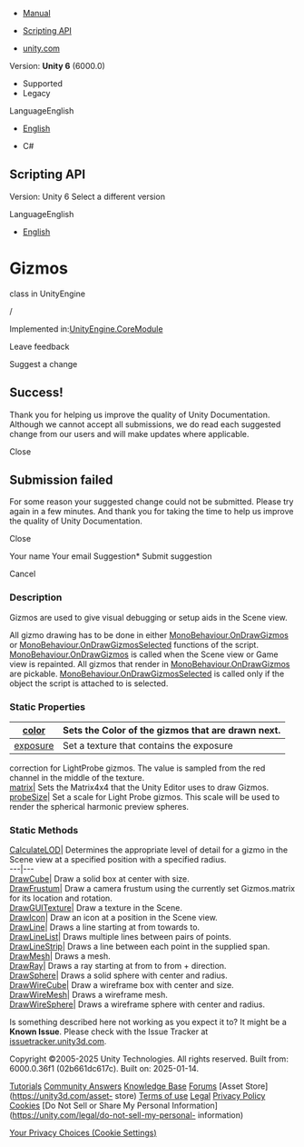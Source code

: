[ ]()

  * [Manual](../Manual/index.html)
  * [Scripting API](../ScriptReference/index.html)

  * [unity.com](https://unity.com/)

Version: **Unity 6** (6000.0)

  * Supported
  * Legacy

LanguageEnglish

  * [English]()

  * C#

[ ](https://docs.unity3d.com)

## Scripting API

Version: Unity 6 Select a different version

LanguageEnglish

  * [English]()

# Gizmos

class in UnityEngine

/

Implemented in:[UnityEngine.CoreModule](UnityEngine.CoreModule.html)

Leave feedback

Suggest a change

## Success!

Thank you for helping us improve the quality of Unity Documentation. Although
we cannot accept all submissions, we do read each suggested change from our
users and will make updates where applicable.

Close

## Submission failed

For some reason your suggested change could not be submitted. Please <a>try
again</a> in a few minutes. And thank you for taking the time to help us
improve the quality of Unity Documentation.

Close

Your name Your email Suggestion* Submit suggestion

Cancel

[ ]()

### Description

Gizmos are used to give visual debugging or setup aids in the Scene view.

All gizmo drawing has to be done in either
[MonoBehaviour.OnDrawGizmos](MonoBehaviour.OnDrawGizmos.html) or
[MonoBehaviour.OnDrawGizmosSelected](MonoBehaviour.OnDrawGizmosSelected.html)
functions of the script.
[MonoBehaviour.OnDrawGizmos](MonoBehaviour.OnDrawGizmos.html) is called when
the Scene view or Game view is repainted. All gizmos that render in
[MonoBehaviour.OnDrawGizmos](MonoBehaviour.OnDrawGizmos.html) are pickable.
[MonoBehaviour.OnDrawGizmosSelected](MonoBehaviour.OnDrawGizmosSelected.html)
is called only if the object the script is attached to is selected.

### Static Properties

[color](Gizmos-color.html)| Sets the Color of the gizmos that are drawn next.  
---|---  
[exposure](Gizmos-exposure.html)| Set a texture that contains the exposure
correction for LightProbe gizmos. The value is sampled from the red channel in
the middle of the texture.  
[matrix](Gizmos-matrix.html)| Sets the Matrix4x4 that the Unity Editor uses to
draw Gizmos.  
[probeSize](Gizmos-probeSize.html)| Set a scale for Light Probe gizmos. This
scale will be used to render the spherical harmonic preview spheres.  
  
### Static Methods

[CalculateLOD](Gizmos.CalculateLOD.html)| Determines the appropriate level of
detail for a gizmo in the Scene view at a specified position with a specified
radius.  
---|---  
[DrawCube](Gizmos.DrawCube.html)| Draw a solid box at center with size.  
[DrawFrustum](Gizmos.DrawFrustum.html)| Draw a camera frustum using the
currently set Gizmos.matrix for its location and rotation.  
[DrawGUITexture](Gizmos.DrawGUITexture.html)| Draw a texture in the Scene.  
[DrawIcon](Gizmos.DrawIcon.html)| Draw an icon at a position in the Scene
view.  
[DrawLine](Gizmos.DrawLine.html)| Draws a line starting at from towards to.  
[DrawLineList](Gizmos.DrawLineList.html)| Draws multiple lines between pairs
of points.  
[DrawLineStrip](Gizmos.DrawLineStrip.html)| Draws a line between each point in
the supplied span.  
[DrawMesh](Gizmos.DrawMesh.html)| Draws a mesh.  
[DrawRay](Gizmos.DrawRay.html)| Draws a ray starting at from to from +
direction.  
[DrawSphere](Gizmos.DrawSphere.html)| Draws a solid sphere with center and
radius.  
[DrawWireCube](Gizmos.DrawWireCube.html)| Draw a wireframe box with center and
size.  
[DrawWireMesh](Gizmos.DrawWireMesh.html)| Draws a wireframe mesh.  
[DrawWireSphere](Gizmos.DrawWireSphere.html)| Draws a wireframe sphere with
center and radius.  
  
Is something described here not working as you expect it to? It might be a
**Known Issue**. Please check with the Issue Tracker at
[issuetracker.unity3d.com](https://issuetracker.unity3d.com).

Copyright ©2005-2025 Unity Technologies. All rights reserved. Built from:
6000.0.36f1 (02b661dc617c). Built on: 2025-01-14.

[Tutorials](https://unity3d.com/learn) [Community
Answers](https://answers.unity3d.com) [Knowledge
Base](https://support.unity3d.com/hc/en-us)
[Forums](https://forum.unity3d.com) [Asset Store](https://unity3d.com/asset-
store) [Terms of use](https://docs.unity3d.com/Manual/TermsOfUse.html)
[Legal](https://unity.com/legal) [Privacy
Policy](https://unity.com/legal/privacy-policy)
[Cookies](https://unity.com/legal/cookie-policy) [Do Not Sell or Share My
Personal Information](https://unity.com/legal/do-not-sell-my-personal-
information)

[Your Privacy Choices (Cookie Settings)](javascript:void\(0\);)

